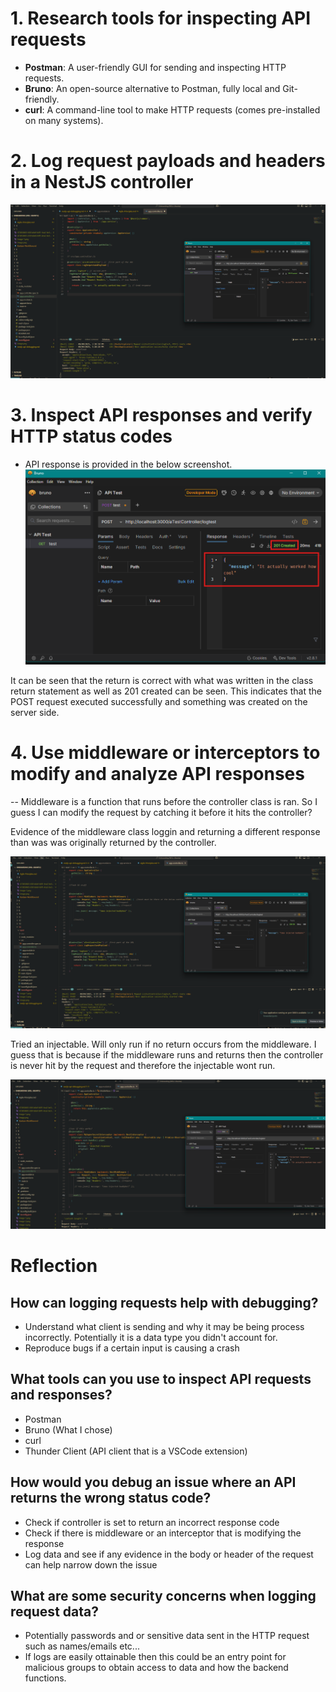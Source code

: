 
# 1. Research tools for inspecting API requests

- **Postman**: A user-friendly GUI for sending and inspecting HTTP requests.
- **Bruno**: An open-source alternative to Postman, fully local and Git-friendly.
- **curl**: A command-line tool to make HTTP requests (comes pre-installed on many systems).

# 2. Log request payloads and headers in a NestJS controller


![alt text](image-1.png)

# 3. Inspect API responses and verify HTTP status codes

- API response is provided in the below screenshot. 
![alt text](image-2.png)


It can be seen that the return is correct with what was written in the class return statement as well as 201 created can be seen. This indicates that the POST request executed successfully and something was created on the server side. 

# 4. Use middleware or interceptors to modify and analyze API responses

-- Middleware is a function that runs before the controller class is ran. So I guess I can modify the request by catching it before it hits the controller?


Evidence of the middleware class loggin and returning a different response than was was originally returned by the controller.

![alt text](image-3.png)


Tried an injectable. Will only run if no return occurs from the middleware. I guess that is because if the middleware runs and returns then the controller is never hit by the request and therefore the injectable wont run.

![alt text](image-4.png)


# Reflection

## How can logging requests help with debugging?
- Understand what client is sending and why it may be being process incorrectly. Potentially it is a data type you didn't account for.
- Reproduce bugs if a certain input is causing a crash

## What tools can you use to inspect API requests and responses?
- Postman
- Bruno (What I chose)
- curl
- Thunder Client (API client that is a VSCode extension)

## How would you debug an issue where an API returns the wrong status code?
- Check if controller is set to return an incorrect response code
- Check if there is middleware or an interceptor that is modifying the response
- Log data and see if any evidence in the body or header of the request can help narrow down the issue

## What are some security concerns when logging request data?
- Potentially passwords and or sensitive data sent in the HTTP request such as names/emails etc...
- If logs are easily ottainable then this could be an entry point for malicious groups to obtain access to data and how the backend functions. 